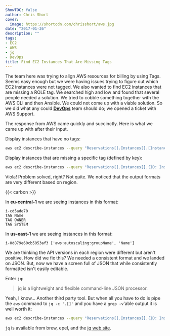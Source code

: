 ```yaml
---
ShowTOC: false
author: Chris Short
cover:
  image: https://shortcdn.com/chrisshort/aws.jpg
date: "2017-01-26"
description: ""
tags:
- EC2
- AWS
- jq
- DevOps
title: Find EC2 Instances That Are Missing Tags
---
```


The team here was trying to align AWS resources for billing by using Tags. Seems easy enough but we were having issues trying to figure out which EC2 instances were not tagged. We also wanted to find EC2 instances that are missing a ROLE tag. We searched high and low and found that several people needed a solution. We tried to cobble something together with the AWS CLI and then Ansible. We could not come up with a viable solution. So we did what any could [**DevOps**](https://devopsish.com/) team should do; we opened a ticket with AWS Support.


The response from AWS came quickly and succinctly. Here is what we came up with after their input.

Display instances that have no tags:

```bash
aws ec2 describe-instances --query "Reservations[].Instances[].[InstanceId, Tags]" --output text | grep None | awk '{print $1}'
```

Display instances that are missing a specific tag (defined by key):

```bash
aws ec2 describe-instances --query "Reservations[].Instances[].{ID: InstanceId, Tag: Tags[].Key}" --output text | grep -v ROLE
```

Viola! Problem solved, right? Not quite. We noticed that the output formats are very different based on region.

{{< carbon >}}

In **eu-central-1** we are seeing instances in this format:

```
i-cd5ade70
TAG	Name
TAG	OWNER
TAG	SYSTEM
```

In **us-east-1** we are seeing instances in this format:

```
i-0d879e60cb5053af3	['aws:autoscaling:groupName', 'Name']
```

We are thinking the API versions in each region were different but aren't positive. How did we fix this? We needed a consistent format and we landed on JSON. But, now we have a screen full of JSON that while consistently formatted isn't easily editable.

Enter `jq`:

> jq is a lightweight and flexible command-line JSON processor.

Yeah, I know... Another third party tool. But when all you have to do is pipe the `aws` command to `jq -c '.[]'` and you have a `grep -v`'able output it is well worth it:

```bash
aws ec2 describe-instances --query "Reservations[].Instances[].{ID: InstanceId, Tag: Tags[].Key}" --output json | jq -c '.[]' | grep -v ROLE
```

`jq` is available from brew, epel, and the [jq web site](https://stedolan.github.io/jq/).
